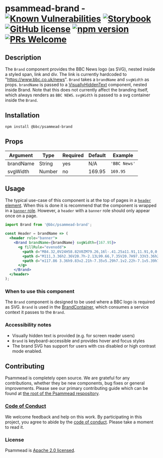 # psammead-brand - [![Known Vulnerabilities](https://snyk.io/test/github/bbc/psammead/badge.svg?targetFile=packages%2Fcomponents%2Fpsammead-brand%2Fpackage.json)](https://snyk.io/test/github/bbc/psammead?targetFile=packages%2Fcomponents%2Fpsammead-brand%2Fpackage.json) [![Storybook](https://raw.githubusercontent.com/storybooks/brand/master/badge/badge-storybook.svg?sanitize=true)](https://bbc.github.io/psammead/?path=/story/brand--default) [![GitHub license](https://img.shields.io/badge/license-Apache%202.0-blue.svg)](https://github.com/bbc/psammead/blob/latest/LICENSE) [![npm version](https://img.shields.io/npm/v/@bbc/psammead-brand.svg)](https://www.npmjs.com/package/@bbc/psammead-brand) [![PRs Welcome](https://img.shields.io/badge/PRs-welcome-brightgreen.svg)](https://github.com/bbc/psammead/blob/latest/CONTRIBUTING.md)

## Description

The `Brand` component provides the BBC News logo (as SVG), nested inside a styled span, link and div. The link is currently hardcoded to "https://www.bbc.co.uk/news". `Brand` takes a `brandName` and `svgWidth` as props. `brandName` is passed to a [VisuallyHiddenText](https://github.com/bbc/psammead/tree/latest/packages/components/VisuallyHiddenText) component, nested inside Brand. Note that this does not currently affect the branding itself, which always renders as `BBC NEWS`. `svgWidth` is passed to a svg container inside the `Brand`.

## Installation

`npm install @bbc/psammead-brand`

## Props

| Argument  | Type   | Required | Default | Example      |
| --------- | ------ | -------- | ------- | ------------ |
| brandName | String | yes      | N/A     | `'BBC News'` |
| svgWidth  | Number | no       | 169.95  | `169.95`     |

## Usage

The typical use-case of this component is at the top of pages in a [`header` element](https://developer.mozilla.org/en-US/docs/Web/HTML/Element/header). When this is done it is recommend that the component is wrapped in a [`banner` role](https://developer.mozilla.org/en-US/docs/Web/Accessibility/ARIA/Roles/Banner_role). However, a `header` with a `banner` role should only appear once on a page.

```jsx
import Brand from '@bbc/psammead-brand';

const Header = brandName => (
  <header role="banner">
    <Brand brandName={brandName} svgWidth={167.95}>
      <g fillRule="evenodd">
        <path d="M84.32,0V24H58.82V0ZM79.26,16l-.41.25a11.91,11.91,0,0,1-6.07,1.85c-4.18,0-6.93-2.49-6.94-6.09s2.88-6.13,6.83-6.14a12,12,0,0,1,6,1.71l.4.22V4.6l-.17-.07A16.54,16.54,0,0,0,72.7,3.14a10.56,10.56,0,0,0-7.19,2.57,8.68,8.68,0,0,0-2.85,6.54A8.46,8.46,0,0,0,65,17.93a10,10,0,0,0,7.5,2.94h0a14,14,0,0,0,6.56-1.5l.15-.07Z M54.94,0V24H29.43V0ZM48.88,15.91a4.62,4.62,0,0,0-3.77-4.47,4.25,4.25,0,0,0,1.49-1.19,3.75,3.75,0,0,0,.72-2.34,4.17,4.17,0,0,0-1.39-3.13,6.33,6.33,0,0,0-4.36-1.41H36.12V20.65H42.5a7.18,7.18,0,0,0,4.9-1.53A4.27,4.27,0,0,0,48.88,15.91Z M45.7,15.57A2,2,0,0,1,45,17.16a4.22,4.22,0,0,1-2.85.79H39.22V13.23H42a4.89,4.89,0,0,1,2.82.68A1.93,1.93,0,0,1,45.7,15.57Z M43.32,9.92a2,2,0,0,0,.82-1.79,1.82,1.82,0,0,0-.58-1.43,3.33,3.33,0,0,0-2.26-.63H39.22v4.47h1.43A4.62,4.62,0,0,0,43.32,9.92Z M25.55,0V24H0V0ZM19.49,15.91a4.62,4.62,0,0,0-3.77-4.47,4.24,4.24,0,0,0,1.49-1.19,3.75,3.75,0,0,0,.72-2.34,4.18,4.18,0,0,0-1.39-3.13,6.33,6.33,0,0,0-4.36-1.41H6.74V20.65h6.38A7.18,7.18,0,0,0,18,19.12,4.27,4.27,0,0,0,19.49,15.91Z M13.93,9.92a2,2,0,0,0,.82-1.79,1.82,1.82,0,0,0-.58-1.43,3.33,3.33,0,0,0-2.26-.63H9.83v4.47h1.43A4.62,4.62,0,0,0,13.93,9.92Z M15.47,13.91a4.89,4.89,0,0,0-2.82-.68H9.83V18h2.94a4.23,4.23,0,0,0,2.85-.79,2,2,0,0,0,.69-1.59A1.93,1.93,0,0,0,15.47,13.91Z" />
        <path d="M111,3.36h2.36V20.7h-2.13L99.66,7.35V20.7H97.33V3.36h2L111,16.83Z" />
        <path d="m117.86 3.36h9.83v2.21h-7.35v5.29h7.1v2.22h-7.1v5.39h7.58v2.21h-10.06z M154.18,3.36h2.48l-7,17.41h-.55l-5.67-14.1-5.73,14.1h-.53l-7-17.41h2.5l4.78,12,4.81-12h2.35l4.83,12Z M163.38,13.43l-1.89-1.15A8.57,8.57,0,0,1,159,10.16a4,4,0,0,1-.75-2.41,4.26,4.26,0,0,1,1.42-3.33,5.31,5.31,0,0,1,3.69-1.28,7,7,0,0,1,4,1.22V7.17a5.74,5.74,0,0,0-4-1.8,3.34,3.34,0,0,0-2,.56,1.71,1.71,0,0,0-.78,1.44,2.22,2.22,0,0,0,.58,1.46,7.25,7.25,0,0,0,1.85,1.43l1.9,1.12Q168,13.28,168,16.21a4.42,4.42,0,0,1-1.4,3.39A5.11,5.11,0,0,1,163,20.9a7.63,7.63,0,0,1-4.68-1.58V16.17a5.84,5.84,0,0,0,4.65,2.55,2.93,2.93,0,0,0,1.94-.65,2,2,0,0,0,.78-1.63Q165.67,14.85,163.38,13.43Z" />
      </g>
    </Brand>
  </header>
);
```

### When to use this component

The `Brand` component is designed to be used where a BBC logo is required as SVG. `Brand` is used in the [BrandContainer](https://github.com/bbc/simorgh/tree/latest/src/app/containers/Brand), which consumes a service context it passes to the `Brand`.

<!-- ### When not to use this component -->

### Accessibility notes

- Visually hidden text is provided (e.g. for screen reader users)
- `Brand` is keyboard-accessible and provides hover and focus styles
- The brand SVG has support for users with css disabled or high contrast mode enabled.

<!-- ## Roadmap -->

## Contributing

Psammead is completely open source. We are grateful for any contributions, whether they be new components, bug fixes or general improvements. Please see our primary contributing guide which can be found at [the root of the Psammead respository](https://github.com/bbc/psammead/blob/latest/CONTRIBUTING.md).

### [Code of Conduct](https://github.com/bbc/psammead/blob/latest/CODE_OF_CONDUCT.md)

We welcome feedback and help on this work. By participating in this project, you agree to abide by the [code of conduct](https://github.com/bbc/psammead/blob/latest/CODE_OF_CONDUCT.md). Please take a moment to read it.

### License

Psammead is [Apache 2.0 licensed](https://github.com/bbc/psammead/blob/latest/LICENSE).
